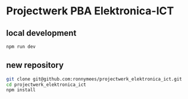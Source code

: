 # Projectwerk PBA Elektronica-ICT

## local development

```bash
npm run dev
```
## new repository

```bash
git clone git@github.com:ronnymees/projectwerk_elektronica_ict.git
cd projectwerk_elektronica_ict
npm install
```